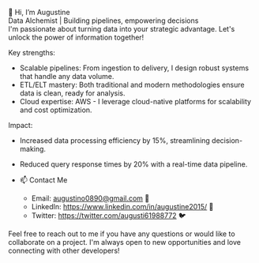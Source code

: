 👋 Hi, I’m Augustine
</br> Data Alchemist | Building pipelines, empowering decisions
</br> I'm passionate about turning data into your strategic advantage. Let's unlock the power of information together!

Key strengths:
- Scalable pipelines: From ingestion to delivery, I design robust systems that handle any data volume.
- ETL/ELT mastery: Both traditional and modern methodologies ensure data is clean, ready for analysis.
- Cloud expertise: AWS - I leverage cloud-native platforms for scalability and cost optimization.

Impact:
- Increased data processing efficiency by 15%, streamlining decision-making.
- Reduced query response times by 20% with a real-time data pipeline.

- 📫 Contact Me
  - Email: <a href="mailto:augustino0890@gmail.com">augustino0890@gmail.com</a> 📧
  - LinkedIn: <a href="https://www.linkedin.com/in/augustine2015/">https://www.linkedin.com/in/augustine2015/</a> 🔗
  - Twitter: <a href="https://twitter.com/augusti61988772">https://twitter.com/augusti61988772</a> 🐦

Feel free to reach out to me if you have any questions or would like to collaborate on a project. I'm always open to new opportunities and love connecting with other developers!
<!---
augustine0890/augustine0890 is a ✨ special ✨ repository because its `README.md` (this file) appears on your GitHub profile.
You can click the Preview link to take a look at your changes.
--->
